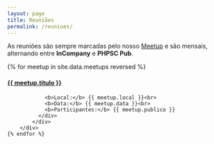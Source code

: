 ```yaml
---
layout: page
title: Reuniões
permalink: /reunioes/
---
```

As reuniões são sempre marcadas pelo nosso <a href="http://www.meetup.com/pt/PHPSC-Floripa/" target="_blank">Meetup</a> 
e são mensais, alternando entre <b>InCompany</b> e <b>PHPSC Pub</b>.

<div class="row">
    {% for meetup in site.data.meetups reversed %}
        <div class="col-lg-4">
            <div class="panel panel-default">
              <div class="panel-body">
                <h4 class="text-center">
                    <i class="fa fa-users fa-4x col-md-12"></i>
                    <a href="{{ meetup.url }}" target="_blank">{{ meetup.titulo }}</a>
                </h4>
                
                <b>Local:</b> {{ meetup.local }}<br>
                <b>Data:</b> {{ meetup.data }}<br>
                <b>Participantes:</b> {{ meetup.publico }}
              </div>
            </div>
        </div>
    {% endfor %}
</div>
